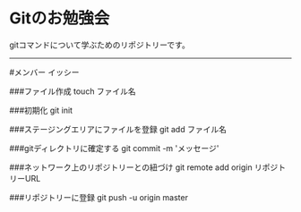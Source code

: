 # Gitのお勉強会
gitコマンドについて学ぶためのリポジトリーです。


---


#メンバー
イッシー

###ファイル作成
touch ファイル名


###初期化
git init


###ステージングエリアにファイルを登録
git add ファイル名


###gitディレクトリに確定する
git commit -m 'メッセージ'


###ネットワーク上のリポジトリーとの紐づけ
git remote add origin リポジトリーURL


###リポジトリーに登録
git push -u origin master
